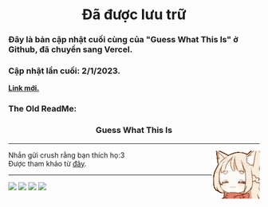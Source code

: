 <div align="center">
    <h1> <strong> Đã được lưu trữ </strong> </h1>
</div>

<div align="left">
    <h3> <strong> Đây là bản cập nhật cuối cùng của "Guess What This Is" ở Github, đã chuyển sang Vercel. </strong> </h3>
    <h3> <strong> Cập nhật lần cuối: 2/1/2023. </strong> </h3
    <h3> <a href="https://sussybaka-cyan.vercel.app/"> <strong> Link mới.</strong> </a> </h3>
    <h3> <strong> The Old ReadMe:</strong> </h3> 
</div>

<div align="center">
    <p>
        <h3> <strong> Guess What This Is </strong> </h3>
    </p>
</div>

<hr>

<img align="right" src="./img/readme_logo.gif">

<p align="left">
    Nhắn gửi crush rằng bạn thích họ:3 </br>
    Được tham khảo từ <a href="https://github.com/ngoctienTNT/WomenDay">đây</a>. </br>
</p>

<hr>

<p align="left">
    <img src="https://img.shields.io/github/last-commit/caodoc/caodoc.github.io?style=for-the-badge">
    <img src="https://img.shields.io/github/commit-activity/m/caodoc/caodoc.github.io?style=for-the-badge">
    <img src="https://img.shields.io/github/stars/caodoc/caodoc.github.io?style=for-the-badge">
    <img src="https://img.shields.io/github/repo-size/caodoc/caodoc.github.io?style=for-the-badge">
</p>